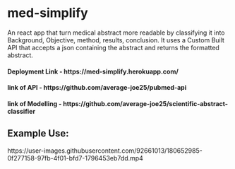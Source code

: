 # med-simplify
<p>An react app that turn medical abstract more readable by classifying it into Background, Objective, method, results, conclusion.
It uses a Custom Built API that accepts a json containing the abstract and returns the formatted abstract.</p>
<h4>Deployment Link - https://med-simplify.herokuapp.com/</h4>
<h4>link of API - https://github.com/average-joe25/pubmed-api</h4>
<h4>link of Modelling - https://github.com/average-joe25/scientific-abstract-classifier</h4>
<h2>Example Use:</h2>
https://user-images.githubusercontent.com/92661013/180652985-0f277158-97fb-4f01-bfd7-1796453eb7dd.mp4

